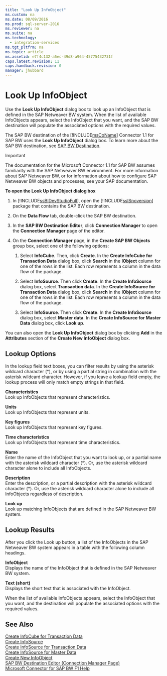 ```yaml
---
title: "Look Up InfoObject"
ms.custom: na
ms.date: 08/09/2016
ms.prod: sql-server-2016
ms.reviewer: na
ms.suite: na
ms.technology: 
  - integration-services
ms.tgt_pltfrm: na
ms.topic: article
ms.assetid: e7f4c132-a5ec-49d8-a964-45775432731f
caps.latest.revision: 11
caps.handback.revision: 0
manager: jhubbard
---
```

# Look Up InfoObject
Use the **Look Up InfoObject** dialog box to look up an InfoObject that is defined in the SAP Netweaver BW system. When the list of available InfoObjects appears, select the InfoObject that you want, and the SAP BW destination will populate the associated options with the required values.  
  
 The SAP BW destination of the [!INCLUDE[msCoName](../../Topics/TopicNameContainA/tokens/msCoName_md.md)] Connector 1.1 for SAP BW uses the **Look Up InfoObject** dialog box. To learn more about the SAP BW destination, see [SAP BW Destination](../../Topics/TopicNameNotContainA/SAP-BW-Destination.md).  
  
> [!IMPORTANT]  
>  The documentation for the Microsoft Connector 1.1 for SAP BW assumes familiarity with the SAP Netweaver BW environment. For more information about SAP Netweaver BW, or for information about how to configure SAP Netweaver BW objects and processes, see your SAP documentation.  
  
 **To open the Look Up InfoObject dialog box**  
  
1.  In [!INCLUDE[ssBIDevStudioFull](../../Topics/TopicNameContainA/tokens/ssBIDevStudioFull_md.md)], open the [!INCLUDE[ssISnoversion](../../Topics/TopicNameContainA/tokens/ssISnoversion_md.md)] package that contains the SAP BW destination.  
  
2.  On the **Data Flow** tab, double-click the SAP BW destination.  
  
3.  In the **SAP BW Destination Editor**, click **Connection Manager** to open the **Connection Manager** page of the editor.  
  
4.  On the **Connection Manager** page, in the **Create SAP BW Objects** group box, select one of the following options:  
  
    1.  Select **InfoCube**. Then, click **Create**. In the **Create InfoCube for Transaction Data** dialog box, click **Search** in the **IObject** column for one of the rows in the list. Each row represents a column in the data flow of the package.  
  
    2.  Select **InfoSource**. Then click **Create**. In the **Create InfoSource** dialog box, select **Transaction data**. In the **Create InfoSource for Transaction Data** dialog box, click **Search** in the **IObject** column for one of the rows in the list. Each row represents a column in the data flow of the package.  
  
    3.  Select **InfoSource**. Then click **Create**. In the **Create InfoSource** dialog box, select **Master data**. In the **Create InfoSource for Master Data** dialog box, click **Look up**.  
  
 You can also open the **Look Up InfoObject** dialog box by clicking **Add** in the **Attributes** section of the **Create New InfoObject** dialog box.  
  
## Lookup Options  
 In the lookup field text boxes, you can filter results by using the asterisk wildcard character (*), or by using a partial string in combination with the asterisk wildcard character. However, if you leave a lookup field empty, the lookup process will only match empty strings in that field.  
  
 **Characteristics**  
 Look up InfoObjects that represent characteristics.  
  
 **Units**  
 Look up InfoObjects that represent units.  
  
 **Key figures**  
 Look up InfoObjects that represent key figures.  
  
 **Time characteristics**  
 Look up InfoObjects that represent time characteristics.  
  
 **Name**  
 Enter the name of the InfoObject that you want to look up, or a partial name with the asterisk wildcard character (*). Or, use the asterisk wildcard character alone to include all InfoObjects.  
  
 **Description**  
 Enter the description, or a partial description with the asterisk wildcard character (*). Or, use the asterisk wildcard character alone to include all InfoObjects regardless of description.  
  
 **Look up**  
 Look up matching InfoObjects that are defined in the SAP Netweaver BW system.  
  
## Lookup Results  
 After you click the Look up button, a list of the InfoObjects in the SAP Netweaver BW system appears in a table with the following column headings.  
  
 **InfoObject**  
 Displays the name of the InfoObject that is defined in the SAP Netweaver BW system.  
  
 **Text (short)**  
 Displays the short text that is associated with the InfoObject.  
  
 When the list of available InfoObjects appears, select the InfoObject that you want, and the destination will populate the associated options with the required values.  
  
## See Also  
 [Create InfoCube for Transaction Data](../../Topics/TopicNameNotContainA/Create-InfoCube-for-Transaction-Data.md)   
 [Create InfoSource](../../Topics/TopicNameNotContainA/Create-InfoSource.md)   
 [Create InfoSource for Transaction Data](../../Topics/TopicNameNotContainA/Create-InfoSource-for-Transaction-Data.md)   
 [Create InfoSource for Master Data](../../Topics/TopicNameNotContainA/Create-InfoSource-for-Master-Data.md)   
 [Create New InfoObject](../../Topics/TopicNameNotContainA/Create-New-InfoObject.md)   
 [SAP BW Destination Editor (Connection Manager Page)](../../Topics/TopicNameNotContainA/SAP-BW-Destination-Editor--Connection-Manager-Page-.md)   
 [Microsoft Connector for SAP BW F1 Help](../../Topics/TopicNameNotContainA/Microsoft-Connector-for-SAP-BW-F1-Help.md)